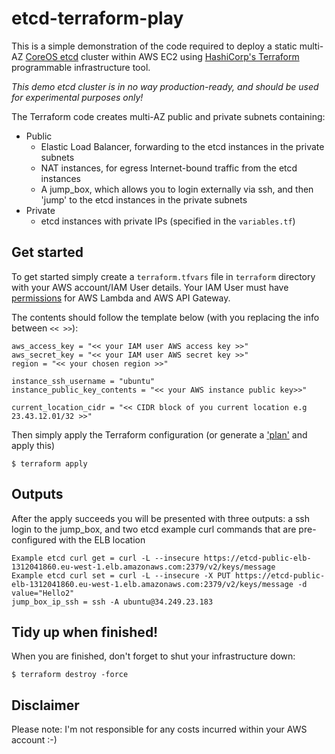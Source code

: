 # etcd-terraform-play
This is a simple demonstration of the code required to deploy a static multi-AZ
[CoreOS etcd](https://github.com/coreos/etcd) cluster within AWS EC2 using
[HashiCorp's Terraform](https://www.terraform.io/) programmable infrastructure tool.

*This demo etcd cluster is in no way production-ready, and should be used for experimental 
purposes only!*

The Terraform code creates multi-AZ public and private subnets containing:
* Public
  * Elastic Load Balancer, forwarding to the etcd instances in the private subnets
  * NAT instances, for egress Internet-bound traffic from the etcd instances
  * A jump_box, which allows you to login externally via ssh, and then 'jump' to
   the etcd instances in the private subnets
* Private
  * etcd instances with private IPs (specified in the ```variables.tf```)

## Get started

To get started simply create a ```terraform.tfvars``` file in ```terraform```
directory with your AWS account/IAM User details. Your IAM User must have
[permissions](http://docs.aws.amazon.com/IAM/latest/UserGuide/id_users_create.html)
for AWS Lambda and AWS API Gateway.

The contents should follow the template below (with you replacing the info
  between ```<< >>```):

```
aws_access_key = "<< your IAM user AWS access key >>"
aws_secret_key = "<< your IAM user AWS secret key >>"
region = "<< your chosen region >>"

instance_ssh_username = "ubuntu"
instance_public_key_contents = "<< your AWS instance public key>>"

current_location_cidr = "<< CIDR block of you current location e.g 23.43.12.01/32 >>"

```
Then simply apply the Terraform configuration (or generate a  ['plan'](https://www.terraform.io/docs/commands/plan.html) and apply this)

```
$ terraform apply
```

## Outputs
After the apply succeeds you will be presented with three outputs: a ssh login
to the jump_box, and two etcd example curl commands that are pre-configured with
the ELB location
```
Example etcd curl get = curl -L --insecure https://etcd-public-elb-1312041860.eu-west-1.elb.amazonaws.com:2379/v2/keys/message
Example etcd curl set = curl -L --insecure -X PUT https://etcd-public-elb-1312041860.eu-west-1.elb.amazonaws.com:2379/v2/keys/message -d value="Hello2"
jump_box_ip_ssh = ssh -A ubuntu@34.249.23.183
```

## Tidy up when finished!
When you are finished, don't forget to shut your infrastructure down:

```
$ terraform destroy -force
```

## Disclaimer
Please note: I'm not responsible for any costs incurred within your AWS account :-)
